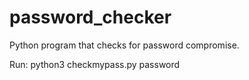 # password_checker
Python program that checks for password compromise.

Run: python3 checkmypass.py password



